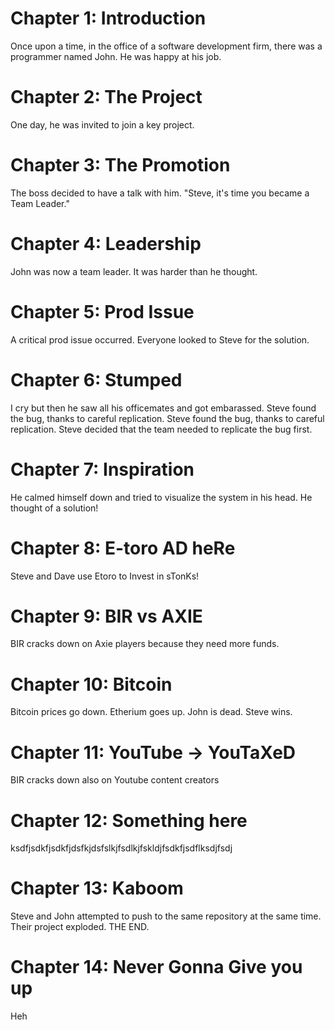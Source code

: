 # Chapter 1: Introduction
Once upon a time, in the office of a software development firm, there was a programmer named John. He was happy at his job.
# Chapter 2: The Project
One day, he was invited to join a key project.
# Chapter 3: The Promotion
The boss decided to have a talk with him. "Steve, it's time you became a Team Leader."	
# Chapter 4: Leadership
John was now a team leader. It was harder than he thought.
# Chapter 5: Prod Issue
A critical prod issue occurred. Everyone looked to Steve for the solution.
# Chapter 6: Stumped
I cry but then he saw all his officemates and got embarassed. Steve found the bug, thanks to careful replication. Steve found the bug, thanks to careful replication. 
Steve decided that the team needed to replicate the bug first.
# Chapter 7: Inspiration 
He calmed himself down and tried to visualize the system in his head. He thought of a solution!
# Chapter 8: E-toro AD heRe
Steve and Dave use Etoro to Invest in sTonKs!

# Chapter 9: BIR vs AXIE

BIR cracks down on Axie players because they need more funds.

# Chapter 10: Bitcoin

Bitcoin prices go down. Etherium goes up. John is dead. Steve wins. 


# Chapter 11: YouTube -> YouTaXeD

BIR cracks down also on Youtube content creators

# Chapter 12: Something here

ksdfjsdkfjsdkfjdsfkjdsfslkjfsdlkjfskldjfsdkfjsdflksdjfsdj

# Chapter 13: Kaboom

Steve and John attempted to push to the same repository at the same time. Their project exploded. THE END.

# Chapter 14: Never Gonna Give you up

Heh
